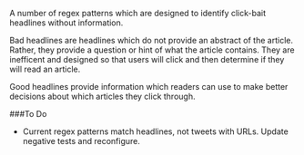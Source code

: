 A number of regex patterns which are designed to identify click-bait headlines without information. 

Bad headlines are headlines which do not provide an abstract of the article. Rather, they provide a question or hint of what the article contains. They are inefficent and designed so that users will click and then determine if they will read an article. 

Good headlines provide information which readers can use to make better decisions about which articles they click through.

###To Do

- Current regex patterns match headlines, not tweets with URLs. Update negative tests and reconfigure.